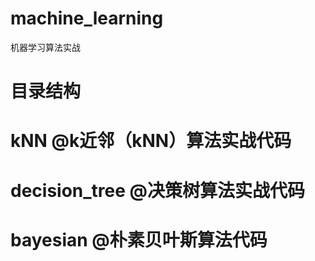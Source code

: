 # machine_learning
机器学习算法实战  
# 目录结构  
# kNN @k近邻（kNN）算法实战代码  
# decision_tree @决策树算法实战代码  
# bayesian @朴素贝叶斯算法代码  

